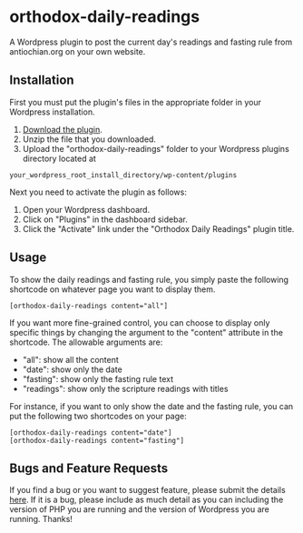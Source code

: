 # orthodox-daily-readings
A Wordpress plugin to post the current day's readings and fasting rule from antiochian.org on your own website.

## Installation
First you must put the plugin's files in the appropriate folder in your Wordpress installation.
1. [Download the plugin](https://github.com/pschluet/orthodox-daily-readings/archive/master.zip).
2. Unzip the file that you downloaded.
3. Upload the "orthodox-daily-readings" folder to your Wordpress plugins directory located at 
```
your_wordpress_root_install_directory/wp-content/plugins
```
Next you need to activate the plugin as follows:
1. Open your Wordpress dashboard.
2. Click on "Plugins" in the dashboard sidebar.
3. Click the "Activate" link under the "Orthodox Daily Readings" plugin title.

## Usage
To show the daily readings and fasting rule, you simply paste the following shortcode on whatever page you want to display them.
```
[orthodox-daily-readings content="all"]
```
If you want more fine-grained control, you can choose to display only specific things by changing the argument to the "content"
attribute in the shortcode. The allowable arguments are:
- "all": show all the content
- "date": show only the date
- "fasting": show only the fasting rule text
- "readings": show only the scripture readings with titles  

For instance, if you want to only show the date and the fasting rule, you can put the following two shortcodes on your page:
```
[orthodox-daily-readings content="date"]
[orthodox-daily-readings content="fasting"]
```

## Bugs and Feature Requests
If you find a bug or you want to suggest feature, please submit the details 
[here](https://github.com/pschluet/orthodox-daily-readings/issues/new). If it is a bug, please include as much detail
as you can including the version of PHP you are running and the version of Wordpress you are running. Thanks!
